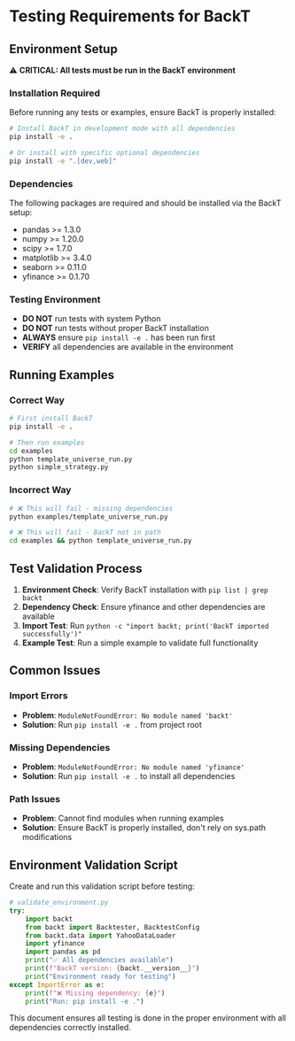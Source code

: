 # Testing Requirements for BackT

## Environment Setup

⚠️ **CRITICAL: All tests must be run in the BackT environment**

### Installation Required
Before running any tests or examples, ensure BackT is properly installed:

```bash
# Install BackT in development mode with all dependencies
pip install -e .

# Or install with specific optional dependencies
pip install -e ".[dev,web]"
```

### Dependencies
The following packages are required and should be installed via the BackT setup:
- pandas >= 1.3.0
- numpy >= 1.20.0
- scipy >= 1.7.0
- matplotlib >= 3.4.0
- seaborn >= 0.11.0
- yfinance >= 0.1.70

### Testing Environment
- **DO NOT** run tests with system Python
- **DO NOT** run tests without proper BackT installation
- **ALWAYS** ensure `pip install -e .` has been run first
- **VERIFY** all dependencies are available in the environment

## Running Examples

### Correct Way
```bash
# First install BackT
pip install -e .

# Then run examples
cd examples
python template_universe_run.py
python simple_strategy.py
```

### Incorrect Way
```bash
# ❌ This will fail - missing dependencies
python examples/template_universe_run.py

# ❌ This will fail - BackT not in path
cd examples && python template_universe_run.py
```

## Test Validation Process

1. **Environment Check**: Verify BackT installation with `pip list | grep backt`
2. **Dependency Check**: Ensure yfinance and other dependencies are available
3. **Import Test**: Run `python -c "import backt; print('BackT imported successfully')"`
4. **Example Test**: Run a simple example to validate full functionality

## Common Issues

### Import Errors
- **Problem**: `ModuleNotFoundError: No module named 'backt'`
- **Solution**: Run `pip install -e .` from project root

### Missing Dependencies
- **Problem**: `ModuleNotFoundError: No module named 'yfinance'`
- **Solution**: Run `pip install -e .` to install all dependencies

### Path Issues
- **Problem**: Cannot find modules when running examples
- **Solution**: Ensure BackT is properly installed, don't rely on sys.path modifications

## Environment Validation Script

Create and run this validation script before testing:

```python
# validate_environment.py
try:
    import backt
    from backt import Backtester, BacktestConfig
    from backt.data import YahooDataLoader
    import yfinance
    import pandas as pd
    print("✅ All dependencies available")
    print(f"BackT version: {backt.__version__}")
    print("Environment ready for testing")
except ImportError as e:
    print(f"❌ Missing dependency: {e}")
    print("Run: pip install -e .")
```

This document ensures all testing is done in the proper environment with all dependencies correctly installed.
